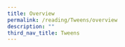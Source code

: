 ```yaml
---
title: Overview
permalink: /reading/Tweens/overview
description: ""
third_nav_title: Tweens
---
```

